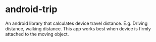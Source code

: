 # android-trip
An android library that calculates device travel distance. E.g. Driving distance, walking distance. This app works best when device is firmly attached to the moving object.
